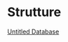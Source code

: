 # Strutture

[Untitled Database](Strutture%206c5da10b12964a6db18fbbf8f8fb4e70/Untitled%20Database%20932194e3881041e4ba89a989dc61f43c.csv)